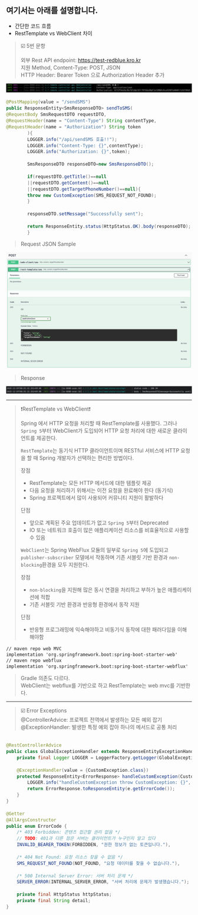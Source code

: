 ## 여기서는 아래를 설명합니다.

- 간단한 코드 흐름
- RestTemplate vs WebClient 차이

> ☑️ 5번 문항
>
> 외부 Rest API endpoint: https://test-redblue.kro.kr   
> 지원 Method, Content-Type: POST, JSON   
> HTTP Header: Bearer Token 으로 Authorization Header 추가

![img](images/restapicall.png)

```java
@PostMapping(value = "/sendSMS")
public ResponseEntity<SmsResponseDTO> sendToSMS(
@RequestBody SmsRequestDTO requestDTO,
@RequestHeader(name = "Content-Type") String contentType,
@RequestHeader(name = "Authorization") String token
        ){
        LOGGER.info("/api/sendSMS 호출!!");
        LOGGER.info("Content-Type: {}",contentType);
        LOGGER.info("Authorization: {}",token);

        SmsResponseDTO responseDTO=new SmsResponseDTO();

        if(requestDTO.getTitle()==null
        ||requestDTO.getContent()==null
        ||requestDTO.getTargetPhoneNumber()==null){
        throw new CustomException(SMS_REQUEST_NOT_FOUND);
        }

        responseDTO.setMessage("Successfully sent");

        return ResponseEntity.status(HttpStatus.OK).body(responseDTO);
        }
```

> Request JSON Sample

![img](images/swaggeruirequest.png)

> Response

![img](images/restapiresponse.png)

---
> ❗️RestTemplate vs WebClient❗️
>
> Spring 에서 HTTP 요청을 처리할 때 RestTemplate를 사용했다.
> 그러나 `Spring 5`부터 WebClient가 도입되어 HTTP 요청 처리에 대한 새로운 클라이언트를 제공한다.
>
> `RestTemplate`는 동기식 HTTP 클라이언트이며 RESTful 서비스에 HTTP 요청을 할 때 Spring 개발자가 선택하는 편리한 방법이다.
>
> 장점
> - RestTemplate는 모든 HTTP 메서드에 대한 템플릿 제공
> - 다음 요청을 처리하기 위해서는 이전 요청을 완료해야 한다 (동기식)
> - Spring 프로젝트에서 많이 사용되어 커뮤니티 지원이 활발하다
>
> 단점
> - 앞으로 계획된 주요 업데이트가 없고 `Spring 5`부터 Deprecated
> - IO 또는 네트워크 호출이 많은 애플리케이션 리소스를 비효율적으로 사용할 수 있음
>
> `WebClient`는 Spring WebFlux 모듈의 일부로 `Spring 5`에 도입되고 `publisher-subscriber` 모델에서 작동하며 기존 서블릿 기반 환경과 `non-blocking`환경을
> 모두 지원한다.
>
> 장점
> - `non-blocking`을 지원해 많은 동시 연결을 처리하고 부하가 높은 애플리케이션에 적합
> - 기존 서블릿 기반 환경과 반응형 환경에서 동작 지원
>
> 단점
> - 반응형 프로그래밍에 익숙해야하고 비동기식 동작에 대한 패러다임을 이해 해야함
>

```
// maven repo web MVC
implementation 'org.springframework.boot:spring-boot-starter-web'
// maven repo webflux
implementation 'org.springframework.boot:spring-boot-starter-webflux'
```

> Gradle 의존도 다르다.   
> WebClient는 webflux를 기반으로 하고 RestTemplate는 web mvc를 기반한다.

---
> ☑️ Error Exceptions  
> @ControllerAdvice: 프로젝트 전역에서 발생하는 모든 예외 잡기   
> @ExceptionHandler: 발생한 특정 예외 잡아 하나의 메서드로 공통 처리

```java

@RestControllerAdvice
public class GlobalExceptionHandler extends ResponseEntityExceptionHandler {
    private final Logger LOGGER = LoggerFactory.getLogger(GlobalExceptionHandler.class);

    @ExceptionHandler(value = {CustomException.class})
    protected ResponseEntity<ErrorResponse> handleCustomException(CustomException e) {
        LOGGER.info("handleCustomException throw CustomException: {}", e.getErrorCode());
        return ErrorResponse.toResponseEntity(e.getErrorCode());
    }
}

@Getter
@AllArgsConstructor
public enum ErrorCode {
    /* 403 Forbidden: 콘텐츠 접근할 권리 없음 */
    // TODO: 401과 다른 점은 서버는 클라이언트가 누구인지 알고 있다
    INVALID_BEARER_TOKEN(FORBIDDEN, "권한 정보가 없는 토큰입니다."),

    /* 404 Not Found: 요청 리소스 찾을 수 없음 */
    SMS_REQUEST_NOT_FOUND(NOT_FOUND, "요청 데이터를 찾을 수 없습니다."),

    /* 500 Internal Server Error: 서버 처리 문제 */
    SERVER_ERROR(INTERNAL_SERVER_ERROR, "서버 처리에 문제가 발생했습니다.");

    private final HttpStatus httpStatus;
    private final String detail;
}
```